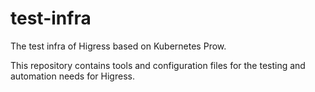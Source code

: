 # test-infra

The test infra of Higress based on Kubernetes Prow.

This repository contains tools and configuration files for the testing and automation needs for Higress.
